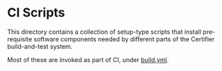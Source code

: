 # CI Scripts

This directory contains a collection of setup-type scripts that install
pre-requisite software components needed by different parts of the
Certifier build-and-test system.

Most of these are invoked as part of CI, under
[build.yml](../../.github/workflows/build.yml).

